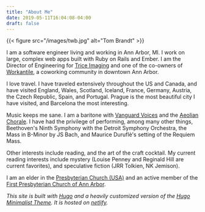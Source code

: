 ```yaml
---
title: "About Me"
date: 2019-05-11T16:04:08-04:00
draft: false
---
```


{{< figure src="/images/twb.jpg" alt="Tom Brandt" >}}

I am a software engineer living and working in Ann Arbor, MI. I work on large, complex web apps built with Ruby on Rails and Ember. I am the Director of Engineering for [Trice Imaging](https://triceimaging.com) and one of the co-owners of [Workantile](http://workantile.org), a coworking community in downtown Ann Arbor.

I love travel. I have traveled extensively throughout the US and Canada, and have visited England, Wales, Scotland, Iceland, France, Germany, Austria, the Czech Republic, Spain, and Portugal. Prague is the most beautiful city I have visited, and Barcelona the most interesting.

Music keeps me sane. I am a baritone with [Vanguard Voices](http://vanguardvoices.org) and the [Aeolian Chorale](https://www.facebook.com/aeolianchorale). I have had the privilege of performing, among many other things, Beethoven's Ninth Symphony with the Detroit Symphony Orchestra, the Mass in B-Minor by JS Bach, and Maurice Duruflè's setting of the Requiem Mass.

Other interests include reading, and the art of the craft cocktail. My current reading interests include mystery (Louise Penney and Reginald Hill are current favorites), and speculative fiction (JRR Tolkien, NK Jemison).

I am an elder in the [Presbyterian Church (USA)](https://www.pcusa.org/) and an active member of the [First Presbyterian Church of Ann Arbor](https://firstpresbyterian.org).

*This site is built with [Hugo](https://gohugo.io) and a heavily customized version of the [Hugo Minimalist Theme](https://themes.gohugo.io/hugo-minimalist/). It is hosted on [netlify](https://www.netlify.com/).*